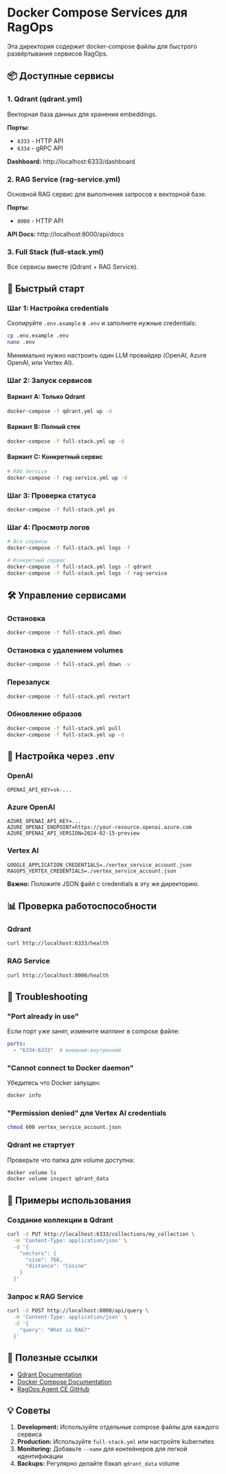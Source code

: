 # Docker Compose Services для RagOps

Эта директория содержит docker-compose файлы для быстрого развёртывания сервисов RagOps.

## 📦 Доступные сервисы

### 1. Qdrant (qdrant.yml)
Векторная база данных для хранения embeddings.

**Порты:**
- `6333` - HTTP API
- `6334` - gRPC API

**Dashboard:** http://localhost:6333/dashboard

### 2. RAG Service (rag-service.yml)
Основной RAG сервис для выполнения запросов к векторной базе.

**Порты:**
- `8000` - HTTP API

**API Docs:** http://localhost:8000/api/docs

### 3. Full Stack (full-stack.yml)
Все сервисы вместе (Qdrant + RAG Service).

## 🚀 Быстрый старт

### Шаг 1: Настройка credentials

Скопируйте `.env.example` в `.env` и заполните нужные credentials:

```bash
cp .env.example .env
nano .env
```

Минимально нужно настроить один LLM провайдер (OpenAI, Azure OpenAI, или Vertex AI).

### Шаг 2: Запуск сервисов

#### Вариант A: Только Qdrant
```bash
docker-compose -f qdrant.yml up -d
```

#### Вариант B: Полный стек
```bash
docker-compose -f full-stack.yml up -d
```

#### Вариант C: Конкретный сервис
```bash
# RAG Service
docker-compose -f rag-service.yml up -d
```

### Шаг 3: Проверка статуса

```bash
docker-compose -f full-stack.yml ps
```

### Шаг 4: Просмотр логов

```bash
# Все сервисы
docker-compose -f full-stack.yml logs -f

# Конкретный сервис
docker-compose -f full-stack.yml logs -f qdrant
docker-compose -f full-stack.yml logs -f rag-service
```

## 🛠️ Управление сервисами

### Остановка
```bash
docker-compose -f full-stack.yml down
```

### Остановка с удалением volumes
```bash
docker-compose -f full-stack.yml down -v
```

### Перезапуск
```bash
docker-compose -f full-stack.yml restart
```

### Обновление образов
```bash
docker-compose -f full-stack.yml pull
docker-compose -f full-stack.yml up -d
```

## 🔧 Настройка через .env

### OpenAI
```env
OPENAI_API_KEY=sk-...
```

### Azure OpenAI
```env
AZURE_OPENAI_API_KEY=...
AZURE_OPENAI_ENDPOINT=https://your-resource.openai.azure.com
AZURE_OPENAI_API_VERSION=2024-02-15-preview
```

### Vertex AI
```env
GOOGLE_APPLICATION_CREDENTIALS=./vertex_service_account.json
RAGOPS_VERTEX_CREDENTIALS=./vertex_service_account.json
```

**Важно:** Положите JSON файл с credentials в эту же директорию.

## 📊 Проверка работоспособности

### Qdrant
```bash
curl http://localhost:6333/health
```

### RAG Service
```bash
curl http://localhost:8000/health
```

## 🐛 Troubleshooting

### "Port already in use"
Если порт уже занят, измените маппинг в compose файле:
```yaml
ports:
  - "6334:6333"  # внешний:внутренний
```

### "Cannot connect to Docker daemon"
Убедитесь что Docker запущен:
```bash
docker info
```

### "Permission denied" для Vertex AI credentials
```bash
chmod 600 vertex_service_account.json
```

### Qdrant не стартует
Проверьте что папка для volume доступна:
```bash
docker volume ls
docker volume inspect qdrant_data
```

## 📝 Примеры использования

### Создание коллекции в Qdrant
```bash
curl -X PUT http://localhost:6333/collections/my_collection \
  -H 'Content-Type: application/json' \
  -d '{
    "vectors": {
      "size": 768,
      "distance": "Cosine"
    }
  }'
```

### Запрос к RAG Service
```bash
curl -X POST http://localhost:8000/api/query \
  -H 'Content-Type: application/json' \
  -d '{
    "query": "What is RAG?"
  }'
```

## 🔗 Полезные ссылки

- [Qdrant Documentation](https://qdrant.tech/documentation/)
- [Docker Compose Documentation](https://docs.docker.com/compose/)
- [RagOps Agent CE GitHub](https://github.com/donkit-ai/ragops-agent-ce)

## 💡 Советы

1. **Development:** Используйте отдельные compose файлы для каждого сервиса
2. **Production:** Используйте `full-stack.yml` или настройте kubernetes
3. **Monitoring:** Добавьте `--name` для контейнеров для легкой идентификации
4. **Backups:** Регулярно делайте бэкап `qdrant_data` volume
